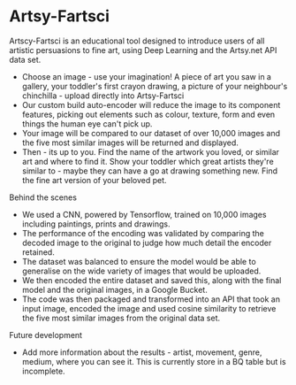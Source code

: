 # Artsy-Fartsci


Artscy-Fartsci is an educational tool designed to introduce users of all artistic persuasions to fine art, using Deep Learning and the Artsy.net API data set.

* Choose an image - use your imagination! A piece of art you saw in a gallery, your toddler's first crayon drawing, a picture of your neighbour's chinchilla - upload directly into Artsy-Fartsci
* Our custom build auto-encoder will reduce the image to its component features, picking out elements such as colour, texture, form and even things the human eye can't pick up.
* Your image will be compared to our dataset of over 10,000 images and the five most similar images will be returned and displayed.
* Then - its up to you. Find the name of the artwork you loved, or similar art and where to find it. Show your toddler which great artists they're similar to - maybe they can have a go at drawing something new. Find the fine art version of your beloved pet.

Behind the scenes

* We used a CNN, powered by Tensorflow, trained on 10,000 images including paintings, prints and drawings.
* The performance of the encoding was validated by comparing the decoded image to the original to judge how much detail the encoder retained.
* The dataset was balanced to ensure the model would be able to generalise on the wide variety of images that would be uploaded.
* We then encoded the entire dataset and saved this, along with the final model and the original images, in a Google Bucket.
* The code was then packaged and transformed into an API that took an input image, encoded the image and used cosine similarity to retrieve the five most similar images from the original data set.

Future development

* Add more information about the results - artist, movement, genre, medium, where you can see it. This is currently store in a BQ table but is incomplete.
